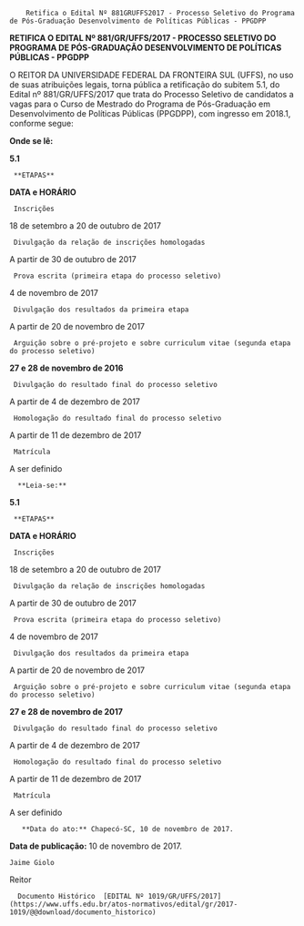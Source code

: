         Retifica o Edital Nº 881GRUFFS2017 - Processo Seletivo do Programa de Pós-Graduação Desenvolvimento de Políticas Públicas - PPGDPP  

**RETIFICA O EDITAL Nº 881/GR/UFFS/2017 - PROCESSO SELETIVO DO PROGRAMA DE PÓS-GRADUAÇÃO DESENVOLVIMENTO DE POLÍTICAS PÚBLICAS - PPGDPP**

  

 O REITOR DA UNIVERSIDADE FEDERAL DA FRONTEIRA SUL (UFFS), no uso de suas atribuições legais, torna pública a retificação do subitem 5.1, do Edital nº 881/GR/UFFS/2017 que trata do Processo Seletivo de candidatos a vagas para o Curso de Mestrado do Programa de Pós-Graduação em Desenvolvimento de Políticas Públicas (PPGDPP), com ingresso em 2018.1, conforme segue:

  

 **Onde se lê:**

 **5.1** 

     **ETAPAS**

   **DATA e HORÁRIO**

     Inscrições

   18 de setembro a 20 de outubro de 2017

     Divulgação da relação de inscrições homologadas

   A partir de 30 de outubro de 2017

     Prova escrita (primeira etapa do processo seletivo)

   4 de novembro de 2017

     Divulgação dos resultados da primeira etapa

   A partir de 20 de novembro de 2017

     Arguição sobre o pré-projeto e sobre curriculum vitae (segunda etapa do processo seletivo)

   **27 e 28 de novembro de 2016**

     Divulgação do resultado final do processo seletivo

   A partir de 4 de dezembro de 2017

     Homologação do resultado final do processo seletivo

   A partir de 11 de dezembro de 2017

     Matrícula

   A ser definido

      **Leia-se:**

 **5.1** 

     **ETAPAS**

   **DATA e HORÁRIO**

     Inscrições

   18 de setembro a 20 de outubro de 2017

     Divulgação da relação de inscrições homologadas

   A partir de 30 de outubro de 2017

     Prova escrita (primeira etapa do processo seletivo)

   4 de novembro de 2017

     Divulgação dos resultados da primeira etapa

   A partir de 20 de novembro de 2017

     Arguição sobre o pré-projeto e sobre curriculum vitae (segunda etapa do processo seletivo)

   **27 e 28 de novembro de 2017**

     Divulgação do resultado final do processo seletivo

   A partir de 4 de dezembro de 2017

     Homologação do resultado final do processo seletivo

   A partir de 11 de dezembro de 2017

     Matrícula

   A ser definido

       **Data do ato:** Chapecó-SC, 10 de novembro de 2017.   
 **Data de publicação:**  10 de novembro de 2017. 

    Jaime Giolo   
 Reitor 

      Documento Histórico  [EDITAL Nº 1019/GR/UFFS/2017](https://www.uffs.edu.br/atos-normativos/edital/gr/2017-1019/@@download/documento_historico)     
      